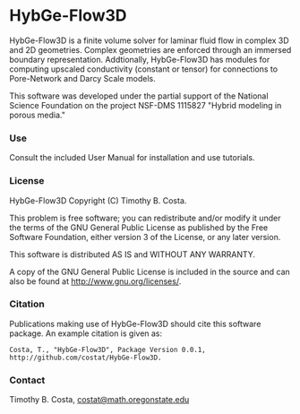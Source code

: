 # HybGe-Flow3D #

HybGe-Flow3D is a finite volume solver for laminar fluid flow in complex 3D and 2D geometries. Complex geometries are enforced through an immersed boundary representation. Addtionally, HybGe-Flow3D has modules for computing upscaled conductivity (constant or tensor) for connections to Pore-Network and Darcy Scale models.

This software was developed under the partial support of the National Science
Foundation on the project NSF-DMS 1115827 "Hybrid modeling in porous media."

### Use ###

Consult the included User Manual for installation and use tutorials.

### License ###

HybGe-Flow3D Copyright (C) Timothy B. Costa.

This problem is free software; you can redistribute and/or modify it under the terms of the GNU General Public License as published by the Free Software Foundation, either version 3 of the License, or any later version.

This software is distributed AS IS and
WITHOUT ANY WARRANTY.

A copy of the GNU General Public License is included in the source and
can also be found at http://www.gnu.org/licenses/.

### Citation ###

Publications making use of HybGe-Flow3D should cite this software package. An example citation is given as:

    Costa, T., "HybGe-Flow3D", Package Version 0.0.1,
    http://github.com/costat/HybGe-Flow3D.

### Contact ###

Timothy B. Costa, costat@math.oregonstate.edu

